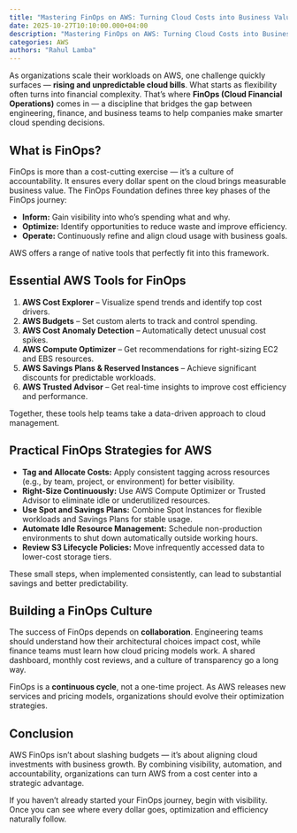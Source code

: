 ```yaml
---
title: "Mastering FinOps on AWS: Turning Cloud Costs into Business Value"
date: 2025-10-27T10:10:00.000+04:00
description: "Mastering FinOps on AWS: Turning Cloud Costs into Business Value"
categories: AWS
authors: "Rahul Lamba"
---
```



As organizations scale their workloads on AWS, one challenge quickly surfaces — **rising and unpredictable cloud bills**. What starts as flexibility often turns into financial complexity. That’s where **FinOps (Cloud Financial Operations)** comes in — a discipline that bridges the gap between engineering, finance, and business teams to help companies make smarter cloud spending decisions.

## What is FinOps?

FinOps is more than a cost-cutting exercise — it’s a culture of accountability. It ensures every dollar spent on the cloud brings measurable business value. The FinOps Foundation defines three key phases of the FinOps journey:

- **Inform:** Gain visibility into who’s spending what and why.  
- **Optimize:** Identify opportunities to reduce waste and improve efficiency.  
- **Operate:** Continuously refine and align cloud usage with business goals.

AWS offers a range of native tools that perfectly fit into this framework.

## Essential AWS Tools for FinOps

1. **AWS Cost Explorer** – Visualize spend trends and identify top cost drivers.  
2. **AWS Budgets** – Set custom alerts to track and control spending.  
3. **AWS Cost Anomaly Detection** – Automatically detect unusual cost spikes.  
4. **AWS Compute Optimizer** – Get recommendations for right-sizing EC2 and EBS resources.  
5. **AWS Savings Plans & Reserved Instances** – Achieve significant discounts for predictable workloads.  
6. **AWS Trusted Advisor** – Get real-time insights to improve cost efficiency and performance.

Together, these tools help teams take a data-driven approach to cloud management.

## Practical FinOps Strategies for AWS

- **Tag and Allocate Costs:** Apply consistent tagging across resources (e.g., by team, project, or environment) for better visibility.  
- **Right-Size Continuously:** Use AWS Compute Optimizer or Trusted Advisor to eliminate idle or underutilized resources.  
- **Use Spot and Savings Plans:** Combine Spot Instances for flexible workloads and Savings Plans for stable usage.  
- **Automate Idle Resource Management:** Schedule non-production environments to shut down automatically outside working hours.  
- **Review S3 Lifecycle Policies:** Move infrequently accessed data to lower-cost storage tiers.  

These small steps, when implemented consistently, can lead to substantial savings and better predictability.

## Building a FinOps Culture

The success of FinOps depends on **collaboration**. Engineering teams should understand how their architectural choices impact cost, while finance teams must learn how cloud pricing models work. A shared dashboard, monthly cost reviews, and a culture of transparency go a long way.

FinOps is a **continuous cycle**, not a one-time project. As AWS releases new services and pricing models, organizations should evolve their optimization strategies.

## Conclusion

AWS FinOps isn’t about slashing budgets — it’s about aligning cloud investments with business growth. By combining visibility, automation, and accountability, organizations can turn AWS from a cost center into a strategic advantage.

If you haven’t already started your FinOps journey, begin with visibility. Once you can see where every dollar goes, optimization and efficiency naturally follow.
